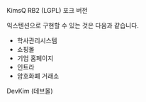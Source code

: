 KimsQ RB2 (LGPL) 포크 버전

익스텐션으로 구현할 수 있는 것은 다음과 같습니다.

 * 학사관리시스템
 * 쇼핑몰
 * 기업 홈페이지
 * 인트라
 * 암호화폐 거래소
 
DevKim (데브올)
